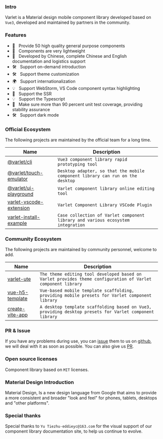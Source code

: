 
### Intro

Varlet is a Material design mobile component library developed based on `Vue3`, developed and maintained by partners in the community.

### Features

- 🚀 &nbsp; Provide 50 high quality general purpose components
- 🚀 &nbsp; Components are very lightweight
- 💪 &nbsp; Developed by Chinese, complete Chinese and English documentation and logistics support
- 🛠️ &nbsp; Support on-demand introduction
- 🛠️ &nbsp; Support theme customization
- 🌍 &nbsp; Support internationalization
- 💡 &nbsp; Support WebStorm, VS Code component syntax highlighting
- 💪 &nbsp; Support the SSR
- 💡 &nbsp; Support the Typescript
- 💪 &nbsp; Make sure more than 90 percent unit test coverage, providing stability assurance
- 🛠️ &nbsp; Support dark mode


### Official Ecosystem

The following projects are maintained by the official team for a long time.

| Name | Description |
|------------------------------------------------------------------------------------------------------|--------------------------------------|
| [@varlet/cli](https://github.com/varletjs/varlet/tree/dev/packages/varlet-cli) | `Vue3 component library rapid prototyping tool` |
| [@varlet/touch-emulator](https://github.com/varletjs/varlet/tree/dev/packages/varlet-touch-emulator) | `Desktop adapter, so that the mobile component library can run on the desktop` |
| [@varlet/ui-playground](https://github.com/varletjs/varlet/tree/dev/packages/varlet-ui-playground) | `Varlet component library online editing tool` |
| [varlet-vscode-extension](https://github.com/varletjs/varlet/tree/dev/packages/varlet-vscode-extension) | `Varlet Component Library VSCode Plugin` |
| [varlet-install-example](https://github.com/varletjs/varlet-install-example)  | `Case collection of Varlet component library and various ecosystem integration` |

### Community Ecosystem

The following projects are maintained by community personnel, welcome to add.

| Name | Description |
|----------------------------------------------------------------|-----------------------------------------|
| [varlet-ute](https://github.com/varletjs/varlet-ute)           | `The theme editing tool developed based on Varlet provides theme configuration of Varlet component library` |
| [vue-h5-template](https://github.com/sunniejs/vue-h5-template) | `Vue-based mobile template scaffolding, providing mobile presets for Varlet component library` |
| [create-vite-app](https://github.com/ErKeLost/create-vite-app) | `A desktop template scaffolding based on Vue3, providing desktop presets for Varlet component library` |

### PR & Issue
If you have any problems during use, you can [issue](https://github.com/varletjs/varlet/issues) them to us on [github](https://github.com/varletjs/varlet),
we will deal with it as soon as possible. You can also give us [PR](https://github.com/varletjs/varlet/pulls).

### Open source licenses
Component library based on `MIT` licenses.

### Material Design Introduction
Material Design, Is a new design language from Google that aims to provide a more consistent and broader 
"look and feel" for phones, tablets, desktops and "other platforms".

### Special thanks

Special thanks to `Yu Tiezhu-eddieyc@163.com` for the visual support of our component library documentation site, 
to help us continue to evolve.